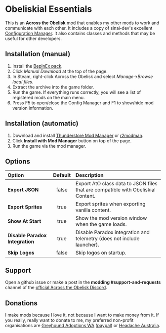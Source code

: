 # Obeliskial Essentials

This is an **Across the Obelisk** mod that enables my other mods to work and communicate with each other. It includes a copy of sinai-dev's excellent [Configuration Manager](https://github.com/sinai-dev/BepInExConfigManager/). It also contains classes and methods that may be useful for other developers.

## Installation (manual)

1. Install the [BepInEx pack](https://across-the-obelisk.thunderstore.io/package/BepInEx/BepInExPack_AcrossTheObelisk/).
2. Click _Manual Download_ at the top of the page.
3. In Steam, right-click Across the Obelisk and select _Manage_->_Browse local files_.
4. Extract the archive into the game folder. 
5. Run the game. If everything runs correctly, you will see a list of registered mods on the main menu.
6. Press F5 to open/close the Config Manager and F1 to show/hide mod version information.

## Installation (automatic)

1. Download and install [Thunderstore Mod Manager](https://www.overwolf.com/app/Thunderstore-Thunderstore_Mod_Manager) or [r2modman](https://across-the-obelisk.thunderstore.io/package/ebkr/r2modman/).
2. Click **Install with Mod Manager** button on top of the page.
3. Run the game via the mod manager.

## Options

| Option                          | Default | Description                                                                      |
|:--------------------------------|:-------:|:---------------------------------------------------------------------------------|
| **Export JSON**                 | false   | Export AtO class data to JSON files that are compatible with Obeliskial Content. |
| **Export Sprites**              | true    | Export sprites when exporting vanilla content.                                   |
| **Show At Start**               | true    | Show the mod version window when the game loads.                                 |
| **Disable Paradox Integration** | true    | Disable Paradox integration and telemetry (does not include launcher).           |
| **Skip Logos**                  | false   | Skip logos on startup.                                                           |

## Support

Open a github issue or make a post in the **modding #support-and-requests** channel of the [official Across the Obelisk Discord](https://discord.gg/across-the-obelisk-679706811108163701).

## Donations

I make mods because I love it, not because I want to make money from it. If you really, really want to donate to me, my preferred non-profit organisations are [Greyhound Adoptions WA](https://greyhoundadoptionswa.com.au/donation/) ([paypal](https://www.paypal.com/donate?token=m8DwEGGEH0FFsS6PS-5p4MX9_5g8_ocMMrNFjaELN-xcG6Ok-KCFabu5xtB-57QBiOM7QLSuKVUepvL_)) or [Headache Australia](https://headacheaustralia.org.au/donate/).